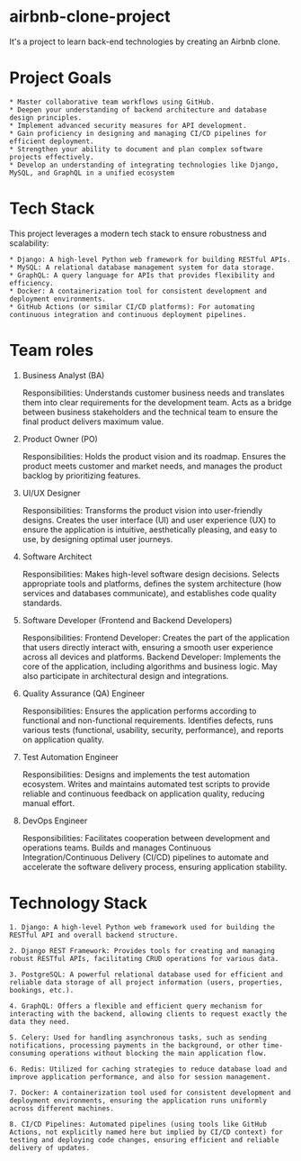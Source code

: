 # airbnb-clone-project
It's a project to learn back-end technologies by creating an Airbnb clone.

# Project Goals
    * Master collaborative team workflows using GitHub.
    * Deepen your understanding of backend architecture and database design principles.
    * Implement advanced security measures for API development.
    * Gain proficiency in designing and managing CI/CD pipelines for efficient deployment.
    * Strengthen your ability to document and plan complex software projects effectively.
    * Develop an understanding of integrating technologies like Django, MySQL, and GraphQL in a unified ecosystem

# Tech Stack
This project leverages a modern tech stack to ensure robustness and scalability:

    * Django: A high-level Python web framework for building RESTful APIs.
    * MySQL: A relational database management system for data storage.
    * GraphQL: A query language for APIs that provides flexibility and efficiency.
    * Docker: A containerization tool for consistent development and deployment environments.
    * GitHub Actions (or similar CI/CD platforms): For automating continuous integration and continuous deployment pipelines.

# Team roles
1. Business Analyst (BA)

    Responsibilities: Understands customer business needs and translates them into clear requirements for the development team. Acts as a bridge between business stakeholders and the technical team to ensure the final product delivers maximum value.

2. Product Owner (PO)

    Responsibilities: Holds the product vision and its roadmap. Ensures the product meets customer and market needs, and manages the product backlog by prioritizing features.

3. UI/UX Designer

    Responsibilities: Transforms the product vision into user-friendly designs. Creates the user interface (UI) and user experience (UX) to ensure the application is intuitive, aesthetically pleasing, and easy to use, by designing optimal user journeys.

4. Software Architect

    Responsibilities: Makes high-level software design decisions. Selects appropriate tools and platforms, defines the system architecture (how services and databases communicate), and establishes code quality standards.

5. Software Developer (Frontend and Backend Developers)

    Responsibilities:
        Frontend Developer: Creates the part of the application that users directly interact with, ensuring a smooth user experience across all devices and platforms.
        Backend Developer: Implements the core of the application, including algorithms and business logic. May also participate in architectural design and integrations.

6. Quality Assurance (QA) Engineer

    Responsibilities: Ensures the application performs according to functional and non-functional requirements. Identifies defects, runs various tests (functional, usability, security, performance), and reports on application quality.

7. Test Automation Engineer

    Responsibilities: Designs and implements the test automation ecosystem. Writes and maintains automated test scripts to provide reliable and continuous feedback on application quality, reducing manual effort.

8. DevOps Engineer

    Responsibilities: Facilitates cooperation between development and operations teams. Builds and manages Continuous Integration/Continuous Delivery (CI/CD) pipelines to automate and accelerate the software delivery process, ensuring application stability.

# Technology Stack

    1. Django: A high-level Python web framework used for building the RESTful API and overall backend structure.

    2. Django REST Framework: Provides tools for creating and managing robust RESTful APIs, facilitating CRUD operations for various data.

    3. PostgreSQL: A powerful relational database used for efficient and reliable data storage of all project information (users, properties, bookings, etc.).

    4. GraphQL: Offers a flexible and efficient query mechanism for interacting with the backend, allowing clients to request exactly the data they need.

    5. Celery: Used for handling asynchronous tasks, such as sending notifications, processing payments in the background, or other time-consuming operations without blocking the main application flow.

    6. Redis: Utilized for caching strategies to reduce database load and improve application performance, and also for session management.

    7. Docker: A containerization tool used for consistent development and deployment environments, ensuring the application runs uniformly across different machines.

    8. CI/CD Pipelines: Automated pipelines (using tools like GitHub Actions, not explicitly named here but implied by CI/CD context) for testing and deploying code changes, ensuring efficient and reliable delivery of updates.